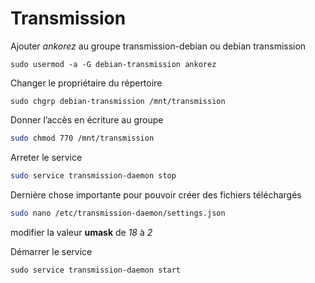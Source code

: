 # Transmission

Ajouter *ankorez* au groupe transmission-debian ou debian transmission

```shell
sudo usermod -a -G debian-transmission ankorez
```

Changer le propriétaire du répertoire

```shell
sudo chgrp debian-transmission /mnt/transmission
```

Donner l’accès en écriture au groupe

```bash
sudo chmod 770 /mnt/transmission
```

Arreter le service

```bash
sudo service transmission-daemon stop
```

Dernière chose importante pour pouvoir créer des fichiers téléchargés

```bash
sudo nano /etc/transmission-daemon/settings.json
```

modifier la valeur **umask** de *18* à *2*

Démarrer le service

```
sudo service transmission-daemon start
```

